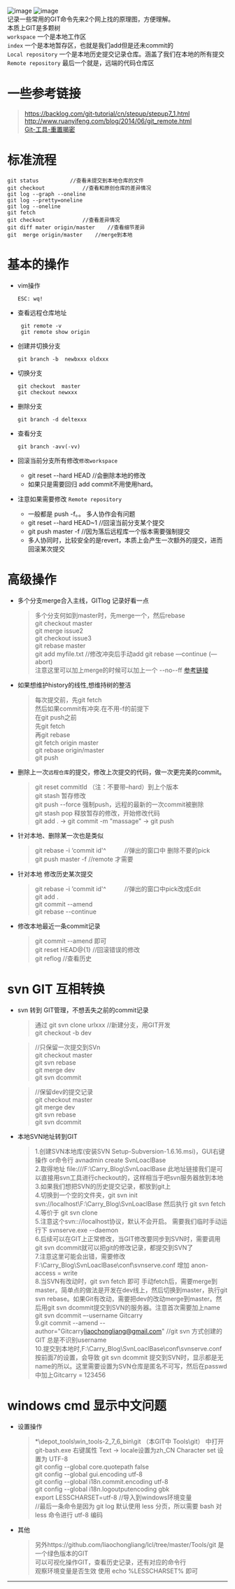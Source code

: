 ﻿
![image](./Docs/Git/Image1.png)
![image](./Docs/Git/Image2.jpg)  
记录一些常用的GIT命令先来2个网上找的原理图，方便理解。  
本质上GIT是多颗树  
`workspace` 			一个是本地工作区  
`index`					一个是本地暂存区，也就是我们add但是还未commit的  
`Local repository`		一个是本地历史提交记录仓库。涵盖了我们在本地的所有提交  
`Remote repository`		最后一个就是，远端的代码仓库区

# 一些参考链接
>https://backlog.com/git-tutorial/cn/stepup/stepup7_1.html  
http://www.ruanyifeng.com/blog/2014/06/git_remote.html  
[Git-工具-重置揭密](https://git-scm.com/book/zh/v2/Git-%E5%B7%A5%E5%85%B7-%E9%87%8D%E7%BD%AE%E6%8F%AD%E5%AF%86)

# 标准流程
```
git status			//查看未提交到本地仓库的文件
git checkout			//查看和原创仓库的差异情况
git log --graph --oneline
git log --pretty=oneline
git log --oneline
git fetch
git checkout 			//查看差异情况
git diff mater origin/master  	//查看细节差异
git  merge origin/master  	//merge到本地
```

# 基本的操作
- vim操作
	```shell
	ESC: wq!
	```
- 查看远程仓库地址
 	```shell
 	 git remote -v  
	 git remote show origin
	```
	
- 创建并切换分支
	```shell
	git branch -b  newbxxx oldxxx
	```

- 切换分支  
	
	```shell
	git checkout  master
	git checkout newxxx
	```

- 删除分支
  	
	```shell
	git branch -d deltexxx
	```

- 查看分支
	```shell
	git branch -avv(-vv)
	```

- 回滚当前分支所有修改`修改workspace`  
	- git reset --hard HEAD  //会删除本地的修改  
	- 如果只是需要回归 add commit不用使用hard。

- 注意如果需要修改 `Remote repository` 
	- 一般都是 push -f。。 多人协作会有问题  
	- git reset --hard HEAD~1  //回滚当前分支某个提交   
	- git push master -f  //因为落后远程库一个版本需要强制提交		
	- 多人协同时，比较安全的是revert，本质上会产生一次额外的提交，进而回滚某次提交	


# 高级操作

- 多个分支merge合入主线，GITlog 记录好看一点  
	>多个分支何如到master时，先merge一个，然后rebase  
	git checkout master  
	git merge issue2  
	git checkout issue3  
	git rebase master  
	git add myfile.txt  //修改冲突后手动add
	git rebase —continue (—abort)  
	注意这里可以加上merge的时候可以加上一个 --no--ff [参考链接](https://nvie.com/posts/a-successful-git-branching-model/) 

- 如果想维护history的线性,想维持树的整洁
	>每次提交前，先git fetch   
	然后如果commit有冲突.在不用-f的前提下  
	在git push之前  
	先git fetch  
	再git rebase  
	git fetch origin master  
	git rebase origin/master  
	git push  

- 删除上一次`远程仓库`的提交，修改上次提交的代码，做一次更完美的commit。
	>git reset commitId （注：不要带–hard）到上个版本  
	git stash 暂存修改  
	git push --force 强制push，远程的最新的一次commit被删除  
	git stash pop 释放暂存的修改，开始修改代码  
	git add . -> git commit -m "massage" -> git push  


- 针对本地、删除某一次也是类似  
	>git rebase -i ‘commit id'^　　　//弹出的窗口中 删除不要的pick  
	git push master -f	//remote 才需要

- 针对本地 修改历史某次提交  
	>git rebase -i ‘commit id'^　　　//弹出的窗口中pick改成Edit  
	git add .  
	git commit --amend  
	git rebase --continue      

- 修改本地最近一条commit记录  
	>git commit --amend  即可  
	git reset HEAD@{1} //回滚错误的修改  
	git reflog 	   //查看历史
# svn  GIT 互相转换
- svn 转到 GIT管理，不想丢失之前的commit记录
	>通过 git svn clone urlxxx 
	//新建分支，用GIT开发  
	git checkout -b dev   
	
	>//只保留一次提交到SVn  
	git checkout master  
	git svn rebase  
	git merge dev  
	git svn dcommit  
	
	>//保留dev的提交记录  
	git checkout master  
	git merge dev  
	git svn rebase  
	git svn dcommit  
	
- 本地SVN地址转到GIT
	>1.创建SVN本地库(安装SVN Setup-Subversion-1.6.16.msi)，GUI右键操作 or命令行 avnadmin create SvnLoaclBase    
	2.取得地址 file:///F:\Carry_Blog\SvnLoaclBase 此地址链接我们是可以直接用svn工具进行checkout的，这样相当于吧svn服务器放到本地    
	3.如果我们想把SVN的历史提交记录，都放到git上    
	4.切换到一个空的文件夹，git svn init  svn://localhost\F:\Carry_Blog\SvnLoaclBase 然后执行 git svn fetch  
	4.等价于 git svn clone   
	5.注意这个svn:://localhost协议，默认不会开启。 需要我们临时手动运行下 svnserve.exe --daemon  
	6.后续可以在GIT上正常修改，当GIT修改要同步到SVN时，需要调用 git svn dcommit就可以把git的修改记录，都提交到SVN了  
	7.注意这里可能会出错，需要修改F:\Carry_Blog\SvnLoaclBase\conf\svnserve.conf 增加 anon-access = write  
	8.当SVN有改动时，git svn fetch 即可 手动fetch后，需要merge到master。简单点的做法是开发在dev线上，然后切换到master，执行git svn rebase。如果Git有改动，需要把dev的改动merge到master。然后用git svn dcommit提交到SVN的服务器。注意首次需要加上name git svn dcommit –-username Gitcarry   
	9.git commit --amend --author="Gitcarry<liaochongliang@gmail.com>"  //git svn 方式创建的GIT 总是不识别username    
	10.提交到本地时,F:\Carry_Blog\SvnLoaclBase\conf\svnserve.conf 按前面7的设置，会导致 git svn dcommit 提交到SVN时，显示都是无name的所以。这里需要设置为SVN仓库是匿名不可写，然后在passwd中加上Gitcarry = 123456
	
	
	
# windows cmd 显示中文问题  
- 设置操作
	>\*\\depot_tools\\win_tools-2_7_6_bin\\git （本GIT中 Tools\\git） 中打开git-bash.exe 
	右键属性  Text → locale设置为zh_CN  Character set 设置为 UTF-8  
	git config --global core.quotepath false   
	git config --global gui.encoding utf-8  
	git config --global i18n.commit.encoding utf-8   
	git config --global i18n.logoutputencoding gbk   
	export LESSCHARSET=utf-8 //导入到windows环境变量  
	//最后一条命令是因为 git log 默认使用 less 分页，所以需要 bash 对 less 命令进行 utf-8 编码
- 其他
	>另外https://github.com/liaochongliang/lcl/tree/master/Tools/git 是一个绿色版本的GIT  
	可以可视化操作GIT，查看历史记录，还有对应的命令行  
	观察环境变量是否生效 使用 echo %LESSCHARSET% 即可
	
---
